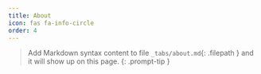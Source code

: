 ```yaml
---
title: About
icon: fas fa-info-circle
order: 4
---
```



> Add Markdown syntax content to file `_tabs/about.md`{: .filepath } and it will show up on this page.
{: .prompt-tip }
